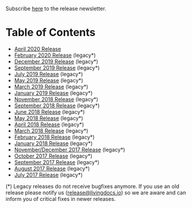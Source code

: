 Subscribe [here](https://confirmsubscription.com/h/j/61B064416E79453D) to the release newsletter.

# Table of Contents

* [April 2020 Release](./releases/release-2020-04.md)
* [February 2020 Release](./releases/release-2020-02.md) (legacy*)
* [December 2019 Release](./releases/release-2019-12.md) (legacy*)
* [September 2019 Release](./releases/release-2019-09.md) (legacy*)
* [July 2019 Release](./releases/release-2019-07.md) (legacy*)
* [May 2019 Release](./releases/release-2019-05.md) (legacy*)
* [March 2019 Release](./releases/release-2019-03.md) (legacy*)
* [January 2019 Release](./releases/release-2019-01.md) (legacy*)
* [November 2018 Release](./releases/release-2018-11.md) (legacy*)
* [September 2018 Release](./releases/release-2018-09.md) (legacy*)
* [June 2018 Release](./releases/release-2018-06.md) (legacy*)
* [May 2018 Release](./releases/release-2018-05.md) (legacy*)
* [April 2018 Release](./releases/release-2018-04.md) (legacy*)
* [March 2018 Release](./releases/release-2018-03.md) (legacy*)
* [February 2018 Release](./releases/release-2018-02.md) (legacy*)
* [January 2018 Release](./releases/release-2018-01.md) (legacy*)
* [November/December 2017 Release](./releases/release-2017-12.md) (legacy*)
* [October 2017 Release](./releases/release-2017-10.md) (legacy*)
* [September 2017 Release](./releases/release-2017-09.md) (legacy*)
* [August 2017 Release](./releases/release-2017-08.md) (legacy*)
* [July 2017 Release](./releases/release-2017-07.md) (legacy*)

(*) Legacy releases do not receive bugfixes anymore. If you use an old release please notify us (release@livingdocs.io) so we are aware and can inform you of critical fixes in newer releases.
